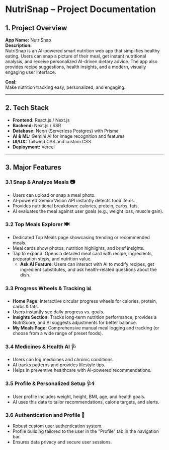 # NutriSnap – Project Documentation

## 1. Project Overview

**App Name:** NutriSnap  
**Description:**  
NutriSnap is an AI-powered smart nutrition web app that simplifies healthy eating. Users can snap a picture of their meal, get instant nutritional analysis, and receive personalized AI-driven dietary advice. The app also provides recipe suggestions, health insights, and a modern, visually engaging user interface.  

**Goal:**  
Make nutrition tracking easy, personalized, and engaging.

---

## 2. Tech Stack

- **Frontend:** React.js / Next.js  
- **Backend:** Next.js / SSR  
- **Database:** Neon (Serverless Postgres) with Prisma  
- **AI & ML:** Gemini AI for image recognition and features  
- **UI/UX:** Tailwind CSS and custom CSS  
- **Deployment:** Vercel  

---

## 3. Major Features

### 3.1 Snap & Analyze Meals 📷
- Users can upload or snap a meal photo.  
- AI-powered Gemini Vision API instantly detects food items.  
- Provides nutritional breakdown: calories, protein, carbs, fats.  
- AI evaluates the meal against user goals (e.g., weight loss, muscle gain).  

### 3.2 Top Meals Explorer 🍽
- Dedicated Top Meals page showcasing trending or recommended meals.  
- Meal cards show photos, nutrition highlights, and brief insights.  
- Tap to expand: Opens a detailed meal card with recipe, ingredients, preparation steps, and nutrition value.  
  - **Ask AI Feature:** Users can interact with AI to modify recipes, get ingredient substitutes, and ask health-related questions about the dish.  

### 3.3 Progress Wheels & Tracking 📊
- **Home Page:** Interactive circular progress wheels for calories, protein, carbs & fats.  
- Users instantly see daily progress vs. goals.  
- **Insights Section:** Tracks long-term nutrition performance, provides a NutriScore, and AI suggests adjustments for better balance.  
- **My Meals Page:** Comprehensive manual meal logging and tracking (or choose from a wide range of preset foods).  

### 3.4 Medicines & Health AI 🩺
- Users can log medicines and chronic conditions.  
- AI tracks patterns and provides lifestyle tips.  
- Helps in preventive healthcare with AI-powered recommendations.  

### 3.5 Profile & Personalized Setup 🩺⚕
- User profile includes weight, height, BMI, age, and health goals.  
- AI uses this data to tailor recommendations, calorie targets, and alerts.  

### 3.6 Authentication and Profile 🔐
- Robust custom user authentication system.  
- Profile building tailored to the user in the "Profile" tab in the navigation bar.  
- Ensures data privacy and secure user sessions.  
